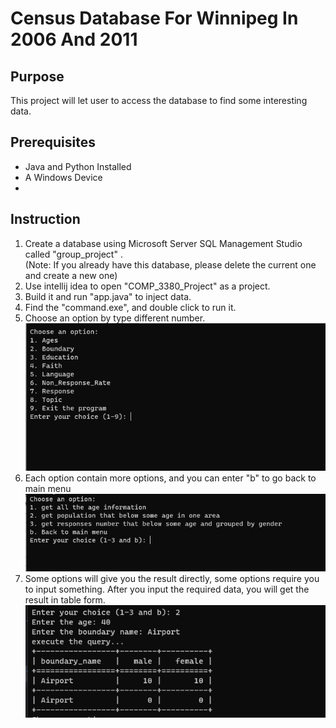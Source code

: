 # Census Database For Winnipeg In 2006 And 2011
## Purpose
This project will let user to access the database to find some interesting data.

## Prerequisites
* Java and Python Installed
* A Windows Device
* 

## Instruction
1. Create a database using Microsoft Server SQL Management Studio called "group_project"  .  
(Note: If you already have this database, please delete the current one and create a new one)  
2. Use intellij idea to open "COMP_3380_Project" as a project.
3. Build it and run "app.java" to inject data.
4. Find the "command.exe", and double click to run it.
5. Choose an option by type different number.  
![avatar](main.png)  
6. Each option contain more options, and you can enter "b" to go back to main menu  
![avatar](submenu.png)  
7. Some options will give you the result directly, some options require you to input something. After you input the required data, you will get the result in table form.  
![avatar](sampleResult.png)